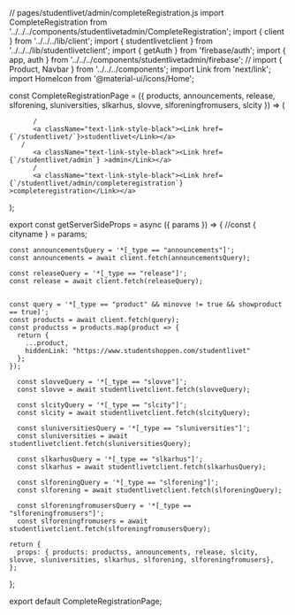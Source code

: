 // pages/studentlivet/admin/completeRegistration.js
import CompleteRegistration from '../../../components/studentlivetadmin/CompleteRegistration';
import { client } from '../../../lib/client';
import { studentlivetclient } from '../../../lib/studentlivetclient';
import { getAuth } from 'firebase/auth';
import { app, auth } from '../../../components/studentlivetadmin/firebase'; //
import { Product, Navbar } from '../../../components';
import Link from 'next/link';
import HomeIcon from '@material-ui/icons/Home';


const CompleteRegistrationPage = ({ products, announcements, release, slforening, sluniversities, slkarhus, slovve, slforeningfromusers, slcity }) => (
  <div>
  <Navbar announcements={announcements} release={release} productsss={products}/>
  <p style={{fontSize: "16px", marginTop:"20px", padding: "5px", marginLeft: "10px"}}> 
          <a className="text-link-style-black" style={{ top: "3px"}}><Link href={`/`} ><HomeIcon style={{ fontSize: "16px" }}/></Link></a>

          /
          <a className="text-link-style-black"><Link href={`/studentlivet/`}>studentlivet</Link></a>
       /
          <a className="text-link-style-black"><Link href={`/studentlivet/admin`} >admin</Link></a>
          /
          <a className="text-link-style-black"><Link href={`/studentlivet/admin/completeregistration`} >completeregistration</Link></a> 

          


</p>

  <CompleteRegistration slcity={slcity} sluniversities={sluniversities} />

  </div>
);




export const getServerSideProps = async ({ params }) => {
    //const { cityname } = params;
  
    const announcementsQuery = '*[_type == "announcements"]';
    const announcements = await client.fetch(announcementsQuery);
  
    const releaseQuery = '*[_type == "release"]';
    const release = await client.fetch(releaseQuery);
  
  
    const query = '*[_type == "product" && minovve != true && showproduct == true]';
    const products = await client.fetch(query);
    const productss = products.map(product => {
      return {
        ...product,
        hiddenLink: "https://www.studentshoppen.com/studentlivet"
      };
    });
  
      const slovveQuery = '*[_type == "slovve"]';
      const slovve = await studentlivetclient.fetch(slovveQuery);
    
      const slcityQuery = '*[_type == "slcity"]';
      const slcity = await studentlivetclient.fetch(slcityQuery);
    
      const sluniversitiesQuery = '*[_type == "sluniversities"]';
      const sluniversities = await studentlivetclient.fetch(sluniversitiesQuery);
    
      const slkarhusQuery = '*[_type == "slkarhus"]';
      const slkarhus = await studentlivetclient.fetch(slkarhusQuery);
    
      const slforeningQuery = '*[_type == "slforening"]';
      const slforening = await studentlivetclient.fetch(slforeningQuery);
      
      const slforeningfromusersQuery = '*[_type == "slforeningfromusers"]';
      const slforeningfromusers = await studentlivetclient.fetch(slforeningfromusersQuery);
    
    return {
      props: { products: productss, announcements, release, slcity, slovve, sluniversities, slkarhus, slforening, slforeningfromusers},
    };
  };

export default CompleteRegistrationPage;